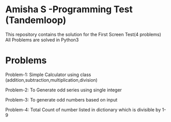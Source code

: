 # Amisha S -Programming Test (Tandemloop)

This repository contains the solution for the First Screen Test(4 problems)
All Problems are solved in Python3

# Problems

Problem-1: Simple Calculator using class (addition,subtraction,multiplication,division)

Problem-2: To Generate odd series using single integer

Problem-3: To generate odd numbers based on input

Problem-4: Total Count of number listed in dictionary which is divisible by 1-9
